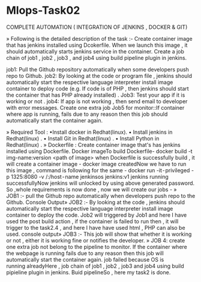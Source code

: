 # Mlops-Task02

COMPLETE AUTOMATION ( INTEGRATION OF JENKINS , DOCKER & GIT)

» Following is the detailed description of the task :-
Create container image that has jenkins installed using Dcokerfile.
When we launch this image , it should automatically starts jenkins service in the container.
Create a job chain of job1 , job2 , job3 , and job4 using build pipeline plugin in jenkins.

job1: Pull the Github repository automatically when some developers push repo to Github.
job2: By looking at the code or program file , jenkins should automatically start the respective language interpreter install image container to deploy code (e.g. If code is of PHP , then jenkins should start the container that has PHP already installed) .
Job3: Test your app if it is working or not .
job4: If app is not working , then send email to developer with error messages.
Create one extra job Job5 for monitor::If container where app is running, fails due to any reason then this job should automatically start the container again.

» Required Tool :
•Install docker in Redhat(linux).
• Install jenkins in Redhat(linux) .
• Install Git in Redhat(linux) .
• Install Python in Redhat(linux) .
» Dockerfile :
Create container image that's has jenkins installed using Dockerfile.
Docker imageTo build Dockerfile-
docker build -t img-name:version <path of image>
when Dockerfile is successfully build , it will create a container image -
docker image createdNow we have to run this image , command is following for the same -
docker run -it - privileged -p 1325:8080 -v /:/host - name jenkinsos jenkins:v1
jenkins running successfullyNow jenkins will unlocked by using above generated password.
So ,whole requirements is now done , now we will create our jobs -
» JOB1 :-
pull the Github repo automatically when developers push repo to the Github.
Console Output» JOB2 :-
By looking at the code , jenkins should automatically start the respective language interpreter install image container to deploy the code.
Job2 will triggered by Job1 and here I have used the post build action , if the container is failed to run then , it will trigger to the task2.4 , and here I have have used html , PHP can also be used.
console output» JOB3 :-
This job will show that whether it is working or not , either it is working fine or notifies the developer.
» JOB 4:
create one extra job not belong to the pipeline to monitor. If the container where the webpage is running fails due to any reason then this job will automatically start the container again.
job failed because OS is running alreadyHere , job chain of job1 , job2 , job3 and job4 using build pipieline plugin in jenkins.
Buid pipelineSo , here my task2 is done.
